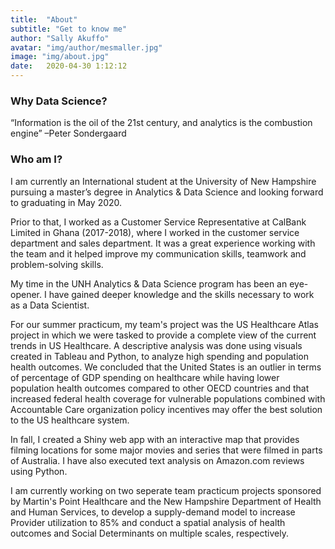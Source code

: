 ```yaml
---
title:  "About"
subtitle: "Get to know me"
author: "Sally Akuffo"
avatar: "img/author/mesmaller.jpg"
image: "img/about.jpg"
date:   2020-04-30 1:12:12
---
```


### Why Data Science?
“Information is the oil of the 21st century, and analytics is the combustion engine”
–Peter Sondergaard



### Who am I?
I am currently an International student at the University of New Hampshire pursuing a master’s degree in Analytics & Data Science and looking forward to graduating in May 2020.

Prior to that, I worked as a Customer Service Representative at CalBank Limited in Ghana (2017-2018), where I worked in the customer service department and sales department. It was a great experience working with the team and it helped improve my communication skills, teamwork and problem-solving skills.

My time in the UNH Analytics & Data Science program has been an eye-opener. I have gained deeper knowledge and the skills necessary to work as a Data Scientist. 

For our summer practicum, my team's project was the US Healthcare Atlas project in which we were tasked to provide a complete view of the current trends in US Healthcare. A descriptive analysis was done using visuals created in Tableau and Python, to analyze high spending and population health outcomes. We concluded that the United States is an outlier in terms of percentage of GDP spending on healthcare while having lower population health outcomes compared to other OECD countries and that increased federal health coverage for vulnerable populations combined with Accountable Care organization policy incentives may offer the best solution to the US healthcare system.

In fall, I created a Shiny web app with an interactive map that provides filming locations for some major movies and series that were filmed in parts of Australia. I have also executed text analysis on Amazon.com reviews using Python.

I am currently working on two seperate team practicum projects sponsored by Martin's Point Healthcare and the New Hampshire Department of Health and Human Services, to develop a supply-demand model to increase Provider utilization to 85% and conduct a spatial analysis of health outcomes and Social Determinants on multiple scales, respectively.







